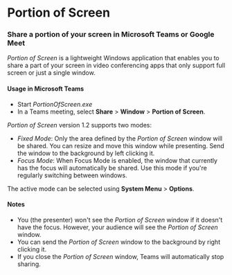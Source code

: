 # Portion of Screen
### Share a portion of your screen in Microsoft Teams or Google Meet
_Portion of Screen_ is a lightweight Windows application that enables you to share a part of your screen in video conferencing apps that only support full screen or just a single window.

#### Usage in Microsoft Teams
- Start _PortionOfScreen.exe_
- In a Teams meeting, select **Share** > **Window** > **Portion of Screen**.

_Portion of Screen_ version 1.2 supports two modes: 
- _Fixed Mode_: Only the area defined by the _Portion of Screen_ window will be shared. You can resize and move this window while presenting. Send the window to the background by left clicking it.
- _Focus Mode_: When Focus Mode is enabled, the window that currently has the focus will automatically be shared. Use this mode if you're regularly switching between windows.

The active mode can be selected using **System Menu** > **Options**.
 
#### Notes
- You (the presenter) won't see the _Portion of Screen_ window if it doesn't have the focus. However, your audience will see the _Portion of Screen_ window.
- You can send the _Portion of Screen_ window to the background by right clicking it.
- If you close the _Portion of Screen_ window, Teams will automatically stop sharing.
